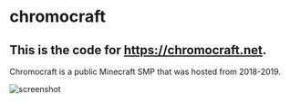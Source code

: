 # chromocraft
## This is the code for https://chromocraft.net.

Chromocraft is a public Minecraft SMP that was hosted from 2018-2019.

![screenshot](https://github.com/dsnsgithub/chromocraft/blob/master/Capture.PNG?raw=true)
